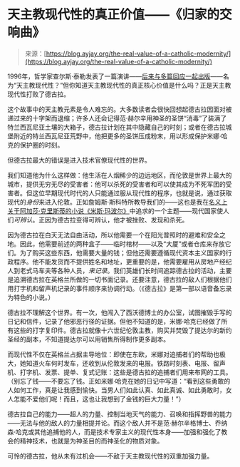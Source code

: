 <!--yml

category: 未分类

date: 2024-05-29 13:24:53

-->

# 天主教现代性的真正价值——《归家的交响曲》

> 来源：[https://blog.ayjay.org/the-real-value-of-a-catholic-modernity/](https://blog.ayjay.org/the-real-value-of-a-catholic-modernity/)

1996年，哲学家查尔斯·泰勒发表了一篇演讲——[后来与多篇回应一起出版](https://www.google.com/books/edition/A_Catholic_Modernity/EEXoIaw6A0cC?hl=en&gbpv=1&printsec=frontcover)——名为“天主教现代性？”但你知道天主教现代性的真正核心价值是什么吗？正是天主教现代性打败了德古拉。

这个故事中的天主教元素是令人难忘的。大多数读者会很快回想起德古拉因面对被递过来的十字架而退缩；许多人还会记得范·赫尔辛用神圣的圣饼“消毒”了装满了特兰西瓦尼亚土壤的大箱子，德古拉计划在其中隐藏自己的时刻；或者在德古拉城堡附近的特兰西瓦尼亚荒野中，他把更多的圣饼压成粉末，用以形成保护米娜·哈克的保护圈的时刻。

但德古拉最大的错误是进入技术官僚现代性的世界。

我们知道他为什么这样做：他生活在人烟稀少的边远地区，而伦敦是世界上最大的城市，提供无穷无尽的受害者：他可以杀死的受害者和可以使其成为不死军团的受害者。但这位早期现代时代的人只能通过服从现代性的程序，也就是说，通过获取现代的*身份*来进入伦敦。正如詹姆斯·斯科特所教导我们的——这也是我在[名义上关于阿加莎·克里斯蒂的小说《米斯·玛波尔》](https://www.thenewatlantis.com/publications/miss-marple-and-the-problem-of-modern-identity)中追求的一个主题——现代国家使人们*可辨认*。正因为德古拉变得可辨认，他才被挫败、发现和杀死。

因为德古拉在白天无法自由活动，所以他需要一个在阳光普照时的避难和安全之地。因此，他需要前述的两种盒子——临时棺材——以及“大厦”或者仓库来存放它们。为了购买这些东西，他需要大量的钱；但他还需要遵循现代资本主义国家的行政程序。他不能发货而不提供姓名和地址，更重要的是，他需要雇用从房地产经纪人到老式马车夫等各种人员，*来记录*。我们英雄们长时间追踪德古拉的活动，主要是追溯德古拉在英格兰所做的一切书面记录。还要注意，德古拉的敌人们根据他们用打字机和留声机记录的事件顺序来协调行动。（《德古拉》是第一部以语音备忘录为特色的小说。）

德古拉不理解这个世界。有一次，他闯入了西沃德博士的办公室，试图摧毁手写的日记和信件，记录了他邪恶行径的证据。但他不知道的是，米娜·哈克已经做了所有这些的打字复印件。德古拉就像十六世纪伦敦主教，购买并焚毁了提达尔的新约圣经的副本，不知道提达尔可以用销售所得制作更多副本。

而现代性不仅在英格兰占据主导地位：即使在东欧，米娜对追捕者们的帮助也极大，她知道火车何时发车，还收到从伦敦发来的电报。铁路时刻表、电报、留声机、打字机、发票、提单、复式记账：这些是德古拉的追捕者们用来布网的工具。（别忘了钱——不要忘了钱。正如米娜·哈克在她的日记中写道：“看到这些勇敢的人如何工作，真是让我感到愉快。当男人们如此认真、如此真诚、如此勇敢时，女人怎能不爱他们呢！而且，这也让我想到了金钱的巨大力量！”）

德古拉自己的能力——超人的力量、控制当地天气的能力、召唤和指挥野兽的能力——无法与他的敌人的力量相提并论。而这个敌人并不是范·赫尔辛格博士、乔纳森·哈克或其他追捕他的人，而是技术专家主义的现代性本身——加强和强化了教会的精神技术，也就是为神圣目的而神圣化的物质对象。

可怜的德古拉，他从未有过机会——不敌于天主教现代性的双重加强力量。
